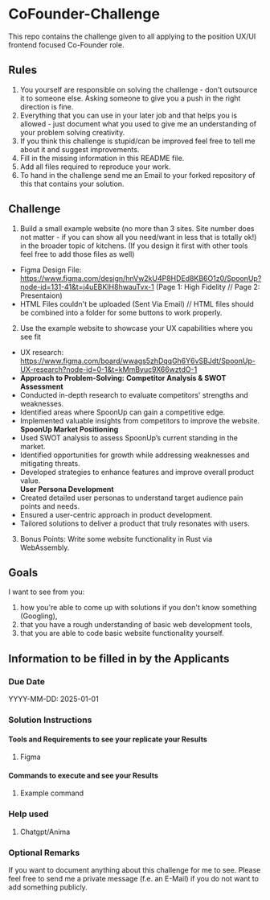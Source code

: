 # CoFounder-Challenge
This repo contains the challenge given to all applying to the position UX/UI frontend focused Co-Founder role.

## Rules
1. You yourself are responsible on solving the challenge - don't outsource it to someone else. Asking someone to give you a push in the right direction is fine.
2. Everything that you can use in your later job and that helps you is allowed - just document what you used to give me an understanding of your problem solving creativity.
3. If you think this challenge is stupid/can be improved feel free to tell me about it and suggest improvements.
4. Fill in the missing information in this README file.
5. Add all files required to reproduce your work.
6. To hand in the challenge send me an Email to your forked repository of this that contains your solution.

## Challenge
1. Build a small example website (no more than 3 sites. Site number does not matter - if you can show all you need/want in less that is totally ok!) in the broader topic of kitchens. (If you design it first with other tools feel free to add those files as well)
  - Figma Design File: <https://www.figma.com/design/hnVw2kU4P8HDEd8KB6O1z0/SpoonUp?node-id=131-41&t=j4uEBKIH8hwauTvx-1>
    (Page 1: High Fidelity // Page 2: Presentaion)
  - HTML Files couldn't be uploaded (Sent Via Email) // HTML files should be combined into a folder for some buttons to work properly.

2. Use the example website to showcase your UX capabilities where you see fit
 - UX research: <https://www.figma.com/board/wwags5zhDqqGh6Y6vSBJdt/SpoonUp-UX-research?node-id=0-1&t=kMmByuc9X66wztdO-1>
 - **Approach to Problem-Solving:**
**Competitor Analysis & SWOT Assessment**  
  - Conducted in-depth research to evaluate competitors' strengths and weaknesses.  
  - Identified areas where SpoonUp can gain a competitive edge.  
  - Implemented valuable insights from competitors to improve the website.  
**SpoonUp Market Positioning**  
  - Used SWOT analysis to assess SpoonUp’s current standing in the market.  
  - Identified opportunities for growth while addressing weaknesses and mitigating threats.  
  - Developed strategies to enhance features and improve overall product value.  
**User Persona Development**  
  - Created detailed user personas to understand target audience pain points and needs.  
  - Ensured a user-centric approach in product development.  
  - Tailored solutions to deliver a product that truly resonates with users.  

3. Bonus Points: Write some website functionality in Rust via WebAssembly.

## Goals
I want to see from you:
1. how you're able to come up with solutions if you don't know something (Googling),
2. that you have a rough understanding of basic web development tools,
3. that you are able to code basic website functionality yourself.

## Information to be filled in by the Applicants
### Due Date
YYYY-MM-DD:
2025-01-01


### Solution Instructions
#### Tools and Requirements to see your replicate your Results
1. Figma
#### Commands to execute and see your Results
1. Example command

### Help used
1. Chatgpt/Anima

### Optional Remarks
If you want to document anything about this challenge for me to see. Please feel free to send me a private message (f.e. an E-Mail) if you do not want to add something publicly.
